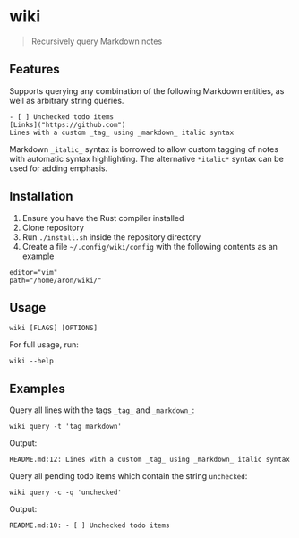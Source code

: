 # wiki

> Recursively query Markdown notes

## Features

Supports querying any combination of the following Markdown entities, as well as arbitrary string queries.

```
- [ ] Unchecked todo items
[Links]("https://github.com")
Lines with a custom _tag_ using _markdown_ italic syntax
```

Markdown `_italic_` syntax is borrowed to allow custom tagging of notes with automatic syntax highlighting. The alternative `*italic*` syntax can be used for adding emphasis.

## Installation

1. Ensure you have the Rust compiler installed
2. Clone repository
3. Run `./install.sh` inside the repository directory
4. Create a file `~/.config/wiki/config` with the following contents as an example

```
editor="vim"
path="/home/aron/wiki/"
```

## Usage

```
wiki [FLAGS] [OPTIONS]
```

For full usage, run:
```
wiki --help
```

## Examples

Query all lines with the tags `_tag_` and `_markdown_`: 
```
wiki query -t 'tag markdown'
```

Output:
```
README.md:12: Lines with a custom _tag_ using _markdown_ italic syntax
```

Query all pending todo items which contain the string `unchecked`:
```
wiki query -c -q 'unchecked'
```

Output:
```
README.md:10: - [ ] Unchecked todo items
```
